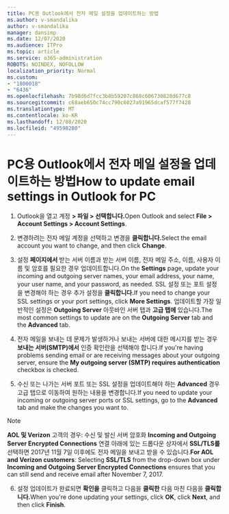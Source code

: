 ```yaml
---
title: PC용 Outlook에서 전자 메일 설정을 업데이트하는 방법
ms.author: v-smandalika
author: v-smandalika
manager: dansimp
ms.date: 12/07/2020
ms.audience: ITPro
ms.topic: article
ms.service: o365-administration
ROBOTS: NOINDEX, NOFOLLOW
localization_priority: Normal
ms.custom:
- "1800018"
- "6436"
ms.openlocfilehash: 7b98d6d7fcc3b8b59207c868c606730828d677c8
ms.sourcegitcommit: c68aeb650c74cc790c6027a91965dcaf577f7428
ms.translationtype: MT
ms.contentlocale: ko-KR
ms.lasthandoff: 12/08/2020
ms.locfileid: "49598280"
---
```

# <a name="how-to-update-email-settings-in-outlook-for-pc"></a><span data-ttu-id="8fc28-102">PC용 Outlook에서 전자 메일 설정을 업데이트하는 방법</span><span class="sxs-lookup"><span data-stu-id="8fc28-102">How to update email settings in Outlook for PC</span></span>

1. <span data-ttu-id="8fc28-103">Outlook을 열고 계정 **> 파일 > 선택합니다.**</span><span class="sxs-lookup"><span data-stu-id="8fc28-103">Open Outlook and select **File > Account Settings > Account Settings**.</span></span>

2. <span data-ttu-id="8fc28-104">변경하려는 전자 메일 계정을 선택하고 변경을 **클릭합니다.**</span><span class="sxs-lookup"><span data-stu-id="8fc28-104">Select the email account you want to change, and then click **Change**.</span></span> 

3. <span data-ttu-id="8fc28-105">설정 **페이지에서** 받는 서버 이름과 받는 서버 이름, 전자 메일 주소, 이름, 사용자 이름 및 암호를 필요한 경우 업데이트합니다.</span><span class="sxs-lookup"><span data-stu-id="8fc28-105">On the **Settings** page, update your incoming and outgoing server names, your email address, your name, your user name, and your password, as needed.</span></span> <span data-ttu-id="8fc28-106">SSL 설정 또는 포트 설정을 변경해야 하는 경우 추가 설정을 **클릭합니다.**</span><span class="sxs-lookup"><span data-stu-id="8fc28-106">If you need to change your SSL settings or your port settings, click **More Settings**.</span></span> <span data-ttu-id="8fc28-107">업데이트할 가장 일반적인 설정은 **Outgoing Server** 아웃바인 서버 탭과 **고급 탭에** 있습니다.</span><span class="sxs-lookup"><span data-stu-id="8fc28-107">The most common settings to update are on the **Outgoing Server** tab and the **Advanced** tab.</span></span>

4. <span data-ttu-id="8fc28-108">전자 메일을 보내는 데 문제가 발생하거나 보내는 서버에 대한 메시지를 받는 경우 **보내는 서버(SMTP)에서** 인증 확인란을 선택해야 합니다.</span><span class="sxs-lookup"><span data-stu-id="8fc28-108">If you're having problems sending email or are receiving messages about your outgoing server, ensure the **My outgoing server (SMTP) requires authentication** checkbox is checked.</span></span>

5. <span data-ttu-id="8fc28-109">수신 또는 나가는 서버 포트 또는 SSL 설정을 업데이트해야 하는 **Advanced** 경우 고급 탭으로 이동하여 원하는 내용을 변경합니다.</span><span class="sxs-lookup"><span data-stu-id="8fc28-109">If you need to update your incoming or outgoing server ports or SSL settings, go to the **Advanced** tab and make the changes you want to.</span></span>

> [!NOTE]
> <span data-ttu-id="8fc28-110">**AOL 및 Verizon** 고객의 경우: 수신 및 발신 서버 암호화 **Incoming and Outgoing Server Encrypted Connections** 연결 아래에 있는 드롭다운 상자에서 **SSL/TLS를** 선택하면 2017년 11월 7일 이후에도 전자 메일을 보내고 받을 수 있습니다.</span><span class="sxs-lookup"><span data-stu-id="8fc28-110">**For AOL and Verizon customers**: Selecting **SSL/TLS** from the drop-down box under **Incoming and Outgoing Server Encrypted Connections** ensures that you can still send and receive email after November 7, 2017.</span></span>

6. <span data-ttu-id="8fc28-111">설정 업데이트가 완료되면 **확인을** 클릭하고 다음을 **클릭한** 다음 마친 다음을 **클릭합니다.**</span><span class="sxs-lookup"><span data-stu-id="8fc28-111">When you're done updating your settings, click **OK**, click **Next**, and then click **Finish**.</span></span>


